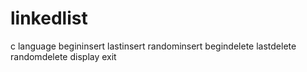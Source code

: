 # linkedlist
c language
begininsert
lastinsert
randominsert
begindelete
lastdelete
randomdelete
display
exit
